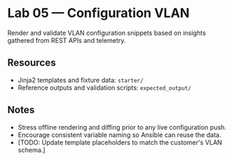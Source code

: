 # Lab 05 — Configuration VLAN

Render and validate VLAN configuration snippets based on insights gathered from REST APIs and telemetry.

## Resources
- Jinja2 templates and fixture data: `starter/`
- Reference outputs and validation scripts: `expected_output/`

## Notes
- Stress offline rendering and diffing prior to any live configuration push.
- Encourage consistent variable naming so Ansible can reuse the data.
- [TODO: Update template placeholders to match the customer's VLAN schema.]
